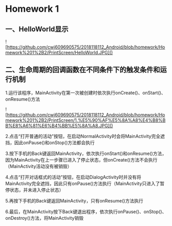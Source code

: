# **Homework 1**

## **一、HelloWorld显示**

![https://github.com/cwj609690575/2018118112_Android/blob/homework/Homework%201%2B2/PrintScreen/HelloWorld.JPG]()

## **二、生命周期的回调函数在不同条件下的触发条件和运行机制**

1.运行该程序，MainActivity在第一次被创建时依次执行onCreate()、onStart()、onResume()方法

![https://github.com/cwj609690575/2018118112_Android/blob/homework/Homework%201%2B2/PrintScreen/1.%E5%90%AF%E5%8A%A8%E4%B8%BB%E8%A6%81%E6%B4%BB%E5%8A%A8.JPG]()

2.点击“打开普通的活动”按钮，在启动NormalActivity时会将MainActivity完全遮挡，因此onPause()和onStop()方法都会执行



3.按下手机的Back键返回MainActivity，依次执行onStart()和onResume()方法，因为MainActivity在上一步骤已进入了停止状态，但onCreate()方法不会执行（MainActivity活动没有被销毁）

4.点击“打开对话框式的活动”按钮，在启动DialogActivity时并没有将MainActivity完全遮挡，因此只有onPause()方法执行（MainActivity只进入了暂停状态，并未进入停止状态）

5.再按下手机的Back键返回MainActivity，只有onResume()方法执行

6.最后，在MainActivity按下Back键退出程序，依次执行onPause()、onStop()、onDestroy()方法，将MainActivity销毁
